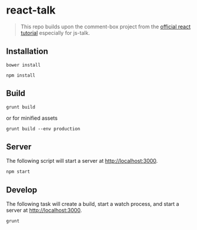 # react-talk

>	This repo builds upon the comment-box project from the [official react tutorial](http://facebook.github.io/react/docs/tutorial.html) especially for js-talk.


## Installation

```
bower install
```

```
npm install
```

## Build

```
grunt build
```

or for minified assets

```
grunt build --env production
```

## Server

The following script will start a server at
[http://localhost:3000](http://localhost:3000).

```
npm start
```

## Develop

The following task will create a build, start a watch process, and start a
server at [http://localhost:3000](http://localhost:3000).

```
grunt
```
